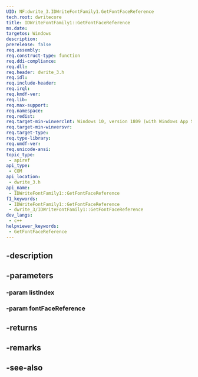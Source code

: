 ```yaml
---
UID: NF:dwrite_3.IDWriteFontFamily1.GetFontFaceReference
tech.root: dwritecore
title: IDWriteFontFamily1::GetFontFaceReference
ms.date: 
targetos: Windows
description: 
prerelease: false
req.assembly: 
req.construct-type: function
req.ddi-compliance: 
req.dll: 
req.header: dwrite_3.h
req.idl: 
req.include-header: 
req.irql: 
req.kmdf-ver: 
req.lib: 
req.max-support: 
req.namespace: 
req.redist: 
req.target-min-winverclnt: Windows 10, version 1809 (with Windows App SDK 0.5 or later)
req.target-min-winversvr: 
req.target-type: 
req.type-library: 
req.umdf-ver: 
req.unicode-ansi: 
topic_type:
 - apiref
api_type:
 - COM
api_location:
 - dwrite_3.h
api_name:
 - IDWriteFontFamily1::GetFontFaceReference
f1_keywords:
 - IDWriteFontFamily1::GetFontFaceReference
 - dwrite_3/IDWriteFontFamily1::GetFontFaceReference
dev_langs:
 - c++
helpviewer_keywords:
 - GetFontFaceReference
---
```


## -description

## -parameters

### -param listIndex

### -param fontFaceReference

## -returns

## -remarks

## -see-also


